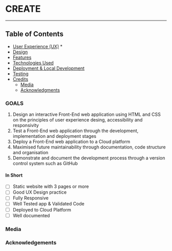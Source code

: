 # CREATE

- - - 

## Table of Contents
* [User Experience (UX)](#user-experience-ux)
  * 
* [Design](#design)
* [Features](#features)
* [Technologies Used](#technologies-used)
* [Deployment & Local Development](#deployment-and-local-development)
* [Testing](#testing)
* [Credits](#credits)
  * [Media](#media)
  * [Acknowledgments](#acknowledgments)

### GOALS
1. Design an interactive Front-End web application using HTML and CSS on the principles of user experience desing, accessibility and responsivity
2. Test a Front-End web application through the development, implementation and deployment stages
3. Deploy a Front-End web application to a Cloud platform
4. Maximised future maintainability through documentation, code structure and organisation
5. Demonstrate and document the development process through a version control system such as GitHub

#### In Short
- [ ] Static website with 3 pages or more
- [ ] Good UX Design practice
- [ ] Fully Responsive
- [ ] Well Tested app & Validated Code
- [ ] Deployed to Cloud Platform
- [ ] Well documented

### Media

### Acknowledgements

